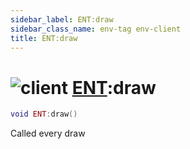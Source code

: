 ```yaml
---
sidebar_label: ENT:draw
sidebar_class_name: env-tag env-client
title: ENT:draw
---
```


# <img src='/img/wiki/client.png' alt='client' classname='env-tag' /> [ENT](../ent/README.md):draw

```lua
void ENT:draw()
```

Called every draw<br/>
